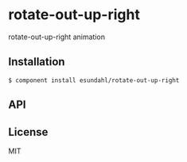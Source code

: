 
# rotate-out-up-right

  rotate-out-up-right animation

## Installation

    $ component install esundahl/rotate-out-up-right

## API

   

## License

  MIT

